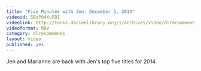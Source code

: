 ```yaml
---
title: "Five Minutes with Jen: December 3, 2014"
videoid: SBzP04XuFDI
videolink: http://tonks.darienlibrary.org/1/archives/video/dlrecommends/20141203_five_minutes_jen.mov
videoformat: MOV
category: dlrecommends
layout: video
published: yes
---
```


Jen and Marianne are back with Jen's top five titles for 2014.